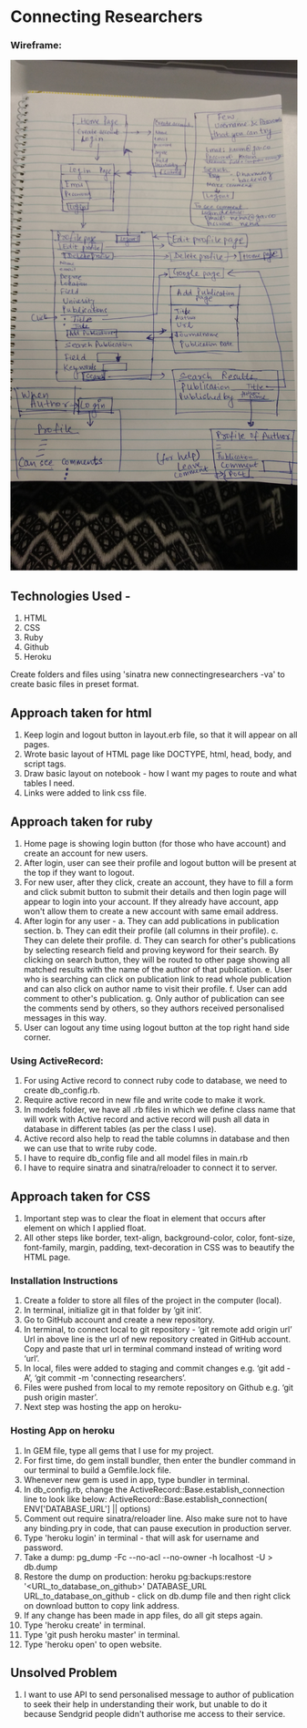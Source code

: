 # Connecting Researchers

### Wireframe: 
![alt text](/WIREFRAME.jpg)

## Technologies Used -
1. HTML
2. CSS
3. Ruby
4. Github
5. Heroku

Create folders and files using 'sinatra new connectingresearchers -va' to create basic files in preset format.

## Approach taken for html

1. Keep login and logout button in layout.erb file, so that it will appear on all pages.
2. Wrote basic layout of HTML page like DOCTYPE, html, head, body, and script tags.
3. Draw basic layout on notebook - how I want my pages to route and what tables I need.
4. Links were added to link css file.

## Approach taken for ruby

1. Home page is showing login button (for those who have account) and create an account for new users.
2. After login, user can see their profile and logout button will be present at the top if they want to logout.
3. For new user, after they click, create an account, they have to fill a form and click submit button to submit their details and then login page will appear to login into your account. If they already have account, app won't allow them to create a new account with same email address.
4. After login for any user - 
a. They can add publications in publication section.
b. They can edit their profile (all columns in their profile).
c. They can delete their profile.
d. They can search for other's publications by selecting research field and proving keyword for their search. By clicking on search button, they will be routed to other page showing all matched results with the name of the author of that publication.
e. User who is searching can click on publication link to read whole publication and can also click on author name to visit their profile.
f. User can add comment to other's publication.
g. Only author of publication can see the comments send by others, so they authors received personalised messages in this way.
5. User can logout any time using logout button at the top right hand side corner.

### Using ActiveRecord:
1. For using Active record to connect ruby code to database, we need to create db_config.rb.
2. Require active record in new file and write code to make it work.
3. In models folder, we have all .rb files in which we define class name that will work with Active record and active record will push all data in database in different tables (as per the class I use).
4. Active record also help to read the table columns in database and then we can use that to write ruby code.
5. I have to require db_config file and all model files in main.rb
6. I have to require sinatra and sinatra/reloader to connect it to server.

## Approach taken for CSS

1. Important step was to clear the float in element that occurs after element on which I applied float.
2. All other steps like border, text-align, background-color, color, font-size, font-family, margin, padding, text-decoration in CSS was to beautify the HTML page.
 
### Installation Instructions 

1. Create a folder to store all files of the project in the computer (local).
2. In terminal, initialize git in that folder by ‘git init’.
3. Go to GitHub account and create a new repository.
4. In terminal, to connect local to git repository - ‘git remote add origin url’
   Url in above line is the url of new repository created in GitHub account. Copy and paste that url in terminal command instead of writing word ‘url’.
5. In local, files were added to staging and commit changes e.g. ‘git add -A’, ‘git commit -m 'connecting researchers’.
6. Files were pushed from local to my remote repository on Github e.g. ‘git push origin master’.
7. Next step was hosting the app on heroku- 

### Hosting App on heroku
1. In GEM file, type all gems that I use for my project.
2. For first time, do gem install bundler, then enter the bundler command in our terminal to build a Gemfile.lock file.
3. Whenever new gem is used in app, type bundler in terminal.
4. In db_config.rb, change the ActiveRecord::Base.establish_connection line to look like below:
ActiveRecord::Base.establish_connection( ENV['DATABASE_URL'] || options)
5. Comment out require sinatra/reloader line. Also make sure not to have any binding.pry in code, that can pause execution in production server.
6. Type 'heroku login' in terminal - that will ask for username and password.
7. Take a dump: pg_dump -Fc --no-acl --no-owner -h localhost -U <saloni> <connectingresearchers> > db.dump
8. Restore the dump on production: heroku pg:backups:restore '<URL_to_database_on_github>' DATABASE_URL
URL_to_database_on_github - click on db.dump file and then right click on download button to copy link address.
9. If any change has been made in app files, do all git steps again.
10. Type 'heroku create' in terminal.
11. Type 'git push heroku master' in terminal.
12. Type 'heroku open' to open website.

## Unsolved Problem
1. I want to use API to send personalised message to author of publication to seek their help in understanding their work, but unable to do it because Sendgrid people didn't authorise me access to their service.





